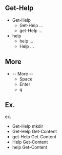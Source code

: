 ## Get-Help
- Get-Help
  - Get-Help ...
  - get-Help ...
- help
  - help ...
  - Help ... 

## More
- -- More  --
  - Space 
  - Enter 
  - q 

## Ex.
ex.
- Get-Help mkdir
- Get-Help Get-Content
- get-Help Get-Content
- Help Get-Content
- help Get-Content
